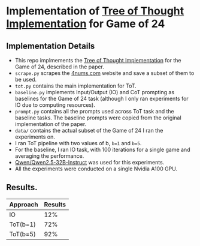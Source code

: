 # Implementation of [Tree of Thought Implementation](https://arxiv.org/abs/2305.10601) for Game of 24

## Implementation Details
- This repo implmements the [Tree of Thought Implementation](https://arxiv.org/abs/2305.10601) for the Game of 24, described in the paper.
- `scrape.py` scrapes the [4nums.com](https://www.4nums.com/game/difficulties/) website and save a subset of them to be used.
- `tot.py` contains the main implementation for ToT.
- `baseline.py` implements Input/Output (IO) and CoT prompting as baselines for the Game of 24 task (although I only ran experiments for IO due to computing resources).
- `prompt.py` contains all the prompts used across ToT task and the baseline tasks. The baseline prompts were copied from the original implementation of the paper.
- `data/` contains the actual subset of the Game of 24 I ran the experiments on.
- I ran ToT pipeline with two values of b, `b=1` and `b=5`.
- For the baseline, I ran IO task, with 100 iterations for a single game and averaging the performance.
- [Qwen/Qwen2.5-32B-Instruct](https://huggingface.co/Qwen/Qwen2.5-32B-Instruct) was used for this experiments.
- All the experiments were conducted on a single Nvidia A100 GPU.

## Results.
| Approach | Results  | 
|----------|----------|
| IO       | 12%      | 
| ToT(b=1) | 72%      |
| ToT(b=5) | 92%      |

  